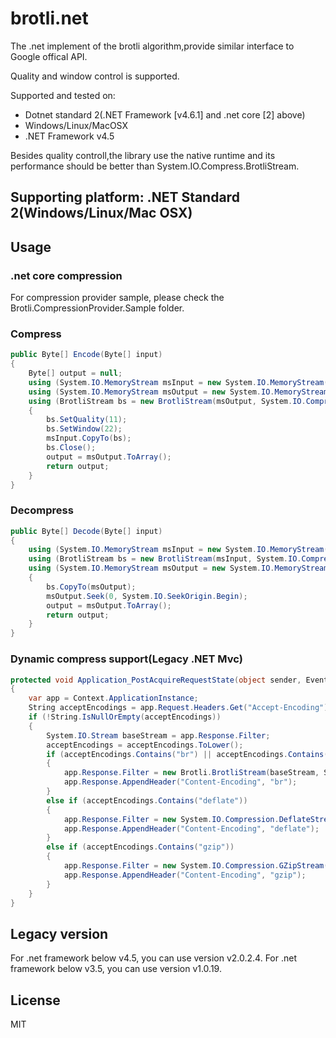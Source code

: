 # brotli.net
The .net implement of the brotli algorithm,provide similar interface to Google offical API.

Quality and window control is supported.

Supported and tested on:
- Dotnet standard 2(.NET Framework [v4.6.1] and .net core [2] above)
- Windows/Linux/MacOSX
- .NET Framework v4.5

Besides quality controll,the library use the native runtime and its performance should be better than System.IO.Compress.BrotliStream.
## Supporting platform: .NET Standard 2(Windows/Linux/Mac OSX)

## Usage
### .net core compression
For compression provider sample, please check the Brotli.CompressionProvider.Sample folder.
### Compress

```C#
public Byte[] Encode(Byte[] input)
{
    Byte[] output = null;
    using (System.IO.MemoryStream msInput = new System.IO.MemoryStream(input))
    using (System.IO.MemoryStream msOutput = new System.IO.MemoryStream())
    using (BrotliStream bs = new BrotliStream(msOutput, System.IO.Compression.CompressionMode.Compress))
    {
        bs.SetQuality(11);
        bs.SetWindow(22);
        msInput.CopyTo(bs);
        bs.Close();
        output = msOutput.ToArray();
        return output;
    }
}
```       

### Decompress

```C#
public Byte[] Decode(Byte[] input)
{
    using (System.IO.MemoryStream msInput = new System.IO.MemoryStream(input))
    using (BrotliStream bs = new BrotliStream(msInput, System.IO.Compression.CompressionMode.Decompress))
    using (System.IO.MemoryStream msOutput = new System.IO.MemoryStream())
    {
        bs.CopyTo(msOutput);
        msOutput.Seek(0, System.IO.SeekOrigin.Begin);
        output = msOutput.ToArray();
        return output;
    }
}
```

### Dynamic compress support(Legacy .NET Mvc)

```C#
protected void Application_PostAcquireRequestState(object sender, EventArgs e)
{
    var app = Context.ApplicationInstance;
    String acceptEncodings = app.Request.Headers.Get("Accept-Encoding");
    if (!String.IsNullOrEmpty(acceptEncodings))
    {
        System.IO.Stream baseStream = app.Response.Filter;
        acceptEncodings = acceptEncodings.ToLower();
        if (acceptEncodings.Contains("br") || acceptEncodings.Contains("brotli"))
        {
            app.Response.Filter = new Brotli.BrotliStream(baseStream, System.IO.Compression.CompressionMode.Compress);
            app.Response.AppendHeader("Content-Encoding", "br");
        }
        else if (acceptEncodings.Contains("deflate"))
        {
            app.Response.Filter = new System.IO.Compression.DeflateStream(baseStream, System.IO.Compression.CompressionMode.Compress);
            app.Response.AppendHeader("Content-Encoding", "deflate");
        }
        else if (acceptEncodings.Contains("gzip"))
        {
            app.Response.Filter = new System.IO.Compression.GZipStream(baseStream, System.IO.Compression.CompressionMode.Compress);
            app.Response.AppendHeader("Content-Encoding", "gzip");
        }
    }
}      	
```

## Legacy version
For .net framework below v4.5, you can use version v2.0.2.4.
For .net framework below v3.5, you can use version v1.0.19.

## License
MIT